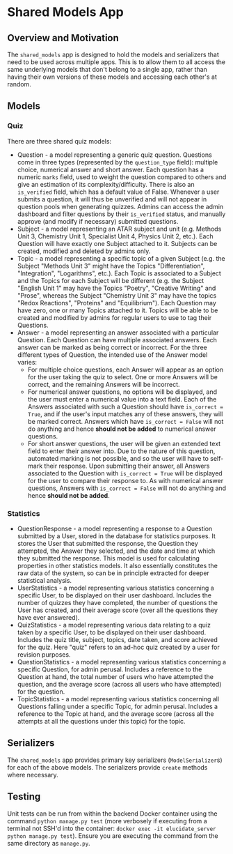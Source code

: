 # Shared Models App

## Overview and Motivation

The `shared_models` app is designed to hold the models and serializers that need to be used across multiple apps. This is to allow them to all access the same underlying models that don't belong to a single app, rather than having their own versions of these models and accessing each other's at random.

## Models

### Quiz

There are three shared quiz models:

* Question - a model representing a generic quiz question. Questions come in three types (represented by the `question_type` field): multiple choice, numerical answer and short answer. Each question has a numeric `marks` field, used to weight the question compared to others and give an estimation of its complexity/difficulty. There is also an `is_verified` field, which has a default value of False. Whenever a user submits a question, it will thus be unverified and will not appear in question pools when generating quizzes. Admins can access the admin dashboard and filter questions by their `is_verified` status, and manually approve (and modify if necessary) submitted questions.
* Subject - a model representing an ATAR subject and unit (e.g. Methods Unit 3, Chemistry Unit 1, Specialist Unit 4, Physics Unit 2, etc.). Each Question will have exactly one Subject attached to it. Subjects can be created, modified and deleted by admins only.
* Topic - a model representing a specific topic of a given Subject (e.g. the Subject "Methods Unit 3" might have the Topics "Differentiation", "Integration", "Logarithms", etc.). Each Topic is associated to a Subject and the Topics for each Subject will be different (e.g. the Subject "English Unit 1" may have the Topics "Poetry", "Creative Writing" and "Prose", whereas the Subject "Chemistry Unit 3" may have the topics "Redox Reactions", "Proteins" and "Equilibrium"). Each Question may have zero, one or many Topics attached to it. Topics will be able to be created and modified by admins for regular users to use to tag their Questions.
* Answer - a model representing an answer associated with a particular Question. Each Question can have multiple associated answers. Each answer can be marked as being correct or incorrect. For the three different types of Question, the intended use of the Answer model varies:
  * For multiple choice questions, each Answer will appear as an option for the user taking the quiz to select. One or more Answers will be correct, and the remaining Answers will be incorrect.
  * For numerical answer questions, no options will be displayed, and the user must enter a numerical value into a text field. Each of the Answers associated with such a Question should have `is_correct = True`, and if the user's input matches any of these answers, they will be marked correct. Answers which have `is_correct = False` will not do anything and hence **should not be added** to numerical answer questions.
  * For short answer questions, the user will be given an extended text field to enter their answer into. Due to the nature of this question, automated marking is not possible, and so the user will have to self-mark their response. Upon submitting their answer, all Answers associated to the Question with `is_correct = True` will be displayed for the user to compare their response to. As with numerical answer questions, Answers with `is_correct = False` will not do anything and hence **should not be added**.

### Statistics

* QuestionResponse - a model representing a response to a Question submitted by a User, stored in the database for statistics purposes. It stores the User that submitted the response, the Question they attempted, the Answer they selected, and the date and time at which they submitted the response. This model is used for calculating properties in other statistics models. It also essentially constitutes the raw data of the system, so can be in principle extracted for deeper statistical analysis.
* UserStatistics - a model representing various statistics concerning a specific User, to be displayed on their user dashboard. Includes the number of quizzes they have completed, the number of questions the User has created, and their average score (over all the questions they have ever answered).
* QuizStatistics - a model representing various data relating to a quiz taken by a specific User, to be displayed on their user dashboard. Includes the quiz title, subject, topics, date taken, and score achieved for the quiz. Here "quiz" refers to an ad-hoc quiz created by a user for revision purposes.
* QuestionStatistics - a model representing various statistics concerning a specific Question, for admin perusal. Includes a reference to the Question at hand, the total number of users who have attempted the question, and the average score (across all users who have attempted) for the question.
* TopicStatistics - a model representing various statistics concerning all Questions falling under a specific Topic, for admin perusal. Includes a reference to the Topic at hand, and the average score (across all the attempts at all the questions under this topic) for the topic.

## Serializers

The `shared_models` app provides primary key serializers (`ModelSerializer`s) for each of the above models. The serializers provide `create` methods where necessary.

## Testing

Unit tests can be run from within the backend Docker container using the command `python manage.py test` (more verbosely if executing from a terminal not SSH'd into the container: `docker exec -it elucidate_server python manage.py test`). Ensure you are executing the command from the same directory as `manage.py`.
